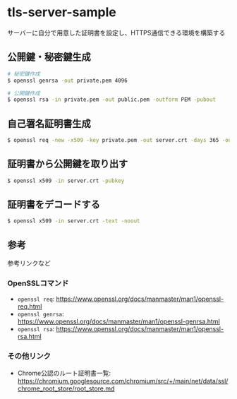# tls-server-sample
サーバーに自分で用意した証明書を設定し、HTTPS通信できる環境を構築する

## 公開鍵・秘密鍵生成
```bash
# 秘密鍵作成
$ openssl genrsa -out private.pem 4096

# 公開鍵作成
$ openssl rsa -in private.pem -out public.pem -outform PEM -pubout
```

## 自己署名証明書生成
```bash
$ openssl req -new -x509 -key private.pem -out server.crt -days 365 -outform PEM -config crt.conf
```

## 証明書から公開鍵を取り出す
```bash
$ openssl x509 -in server.crt -pubkey
```

## 証明書をデコードする
```bash
$ openssl x509 -in server.crt -text -noout
```

## 参考
参考リンクなど

### OpenSSLコマンド
- `openssl req`: https://www.openssl.org/docs/manmaster/man1/openssl-req.html
- `openssl genrsa`: https://www.openssl.org/docs/manmaster/man1/openssl-genrsa.html
- `openssl rsa`: https://www.openssl.org/docs/manmaster/man1/openssl-rsa.html

### その他リンク
 - Chrome公認のルート証明書一覧: https://chromium.googlesource.com/chromium/src/+/main/net/data/ssl/chrome_root_store/root_store.md
